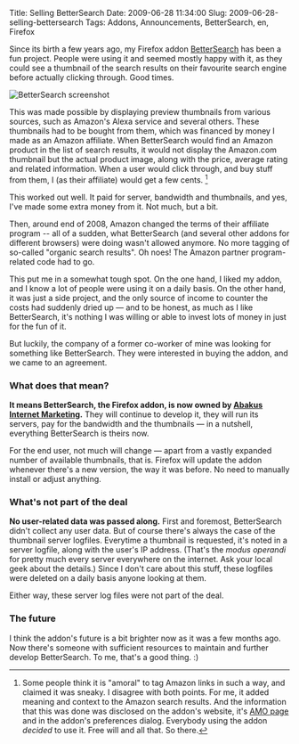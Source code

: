 Title: Selling BetterSearch
Date: 2009-06-28 11:34:00
Slug: 2009-06-28-selling-bettersearch
Tags: Addons, Announcements, BetterSearch, en, Firefox


Since its birth a few years ago, my Firefox addon [BetterSearch][1] has been a
fun project. People were using it and seemed mostly happy with it, as they
could see a thumbnail of the search results on their favourite search engine
before actually clicking through. Good times.

![BetterSearch screenshot][2]

This was made possible by displaying preview thumbnails from various sources,
such as Amazon's Alexa service and several others. These thumbnails had to be
bought from them, which was financed by money I made as an Amazon affiliate.
When BetterSearch would find an Amazon product in the list of search results,
it would not display the Amazon.com thumbnail but the actual product image,
along with the price, average rating and related information. When a user
would click through, and buy stuff from them, I (as their affiliate) would get
a few cents. [^1]

This worked out well. It paid for server, bandwidth and thumbnails, and yes,
I've made some extra money from it. Not much, but a bit.

Then, around end of 2008, Amazon changed the terms of their affiliate program
-- all of a sudden, what BetterSearch (and several other addons for different
browsers) were doing wasn't allowed anymore. No more tagging of so-called
"organic search results". Oh noes! The Amazon partner program-related code had
to go.

This put me in a somewhat tough spot. On the one hand, I liked my addon, and I
know a lot of people were using it on a daily basis. On the other hand, it was
just a side project, and the only source of income to counter the costs had
suddenly dried up — and to be honest, as much as I like BetterSearch, it's
nothing I was willing or able to invest lots of money in just for the fun of
it.

But luckily, the company of a former co-worker of mine was looking for
something like BetterSearch. They were interested in buying the addon, and we
came to an agreement.

### What does that mean?

**It means BetterSearch, the Firefox addon, is now owned by
[Abakus Internet Marketing][4].** They will continue to develop it, they will
run its servers, pay for the bandwidth and the thumbnails — in a nutshell,
everything BetterSearch is theirs now.

For the end user, not much will change — apart from a vastly expanded number
of available thumbnails, that is. Firefox will update the addon whenever
there's a new version, the way it was before. No need to manually install or
adjust anything.

### What's not part of the deal

**No user-related data was passed along.** First and foremost, BetterSearch
didn't collect any user data. But of course there's always the case of the
thumbnail server logfiles. Everytime a thumbnail is requested, it's noted in
a server logfile, along with the user's IP address. (That's the _modus
operandi_ for pretty much every server everywhere on the internet. Ask your
local geek about the details.) Since I don't care about this stuff, these
logfiles were deleted on a daily basis anyone looking at them.

Either way, these server log files were not part of the deal.

### The future

I think the addon's future is a bit brighter now as it was a few months ago.
Now there's someone with sufficient resources to maintain and further develop
BetterSearch. To me, that's a good thing. :)


[^1]: Some people think it is "amoral" to tag Amazon links in such a way, and
      claimed it was sneaky. I disagree with both points. For me, it added
      meaning and context to the Amazon search results. And the information
      that this was done was disclosed on the addon's website, it's
      [AMO page][1] and in the addon's preferences dialog. Everybody using the
      addon _decided_ to use it. Free will and all that. So there.

   [1]: https://addons.mozilla.org/en-US/firefox/addon/211/
   [2]: http://carlo.zottmann.org/wp-content/uploads/2009/06/1218984718-300x217.jpg (BetterSearch screenshot)
   [3]: #fn:p210093582-1
   [4]: http://www.abakus-internet-marketing.de/
   [5]: #fnref:p210093582-1
